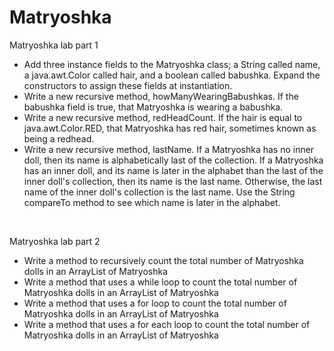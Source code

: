 # Matryoshka


Matryoshka lab part 1<br>
<ul>
<li>Add three instance fields to the Matryoshka class; a String called name, a java.awt.Color called hair, and a boolean called babushka. Expand the constructors to assign these fields at instantiation.
<li>Write a new recursive method, howManyWearingBabushkas. If the babushka field is true, that Matryoshka is wearing a babushka.
<li>Write a new recursive method, redHeadCount. If the hair is equal to java.awt.Color.RED, that Matryoshka has red hair, sometimes known as being a redhead.
<li>Write a new recursive method, lastName. If a Matryoshka has no inner doll, then its name is alphabetically last of the collection. If a Matryoshka has an inner doll, and its name is later in the alphabet than the last of the inner doll's collection, then its name is the last name. Otherwise, the last name of the inner doll's collection is the last name. Use the String compareTo method to see which name is later in the alphabet.
</ul>

<br>

Matryoshka lab part 2
<ul>
<li>Write a method to recursively count the total number of Matryoshka dolls in an ArrayList of Matryoshka
<li>Write a method that uses a while loop to count the total number of Matryoshka dolls in an ArrayList of Matryoshka
<li>Write a method that uses a for loop to count the total number of Matryoshka dolls in an ArrayList of Matryoshka
<li>Write a method that uses a for each loop to count the total number of Matryoshka dolls in an ArrayList of Matryoshka
</ul>
